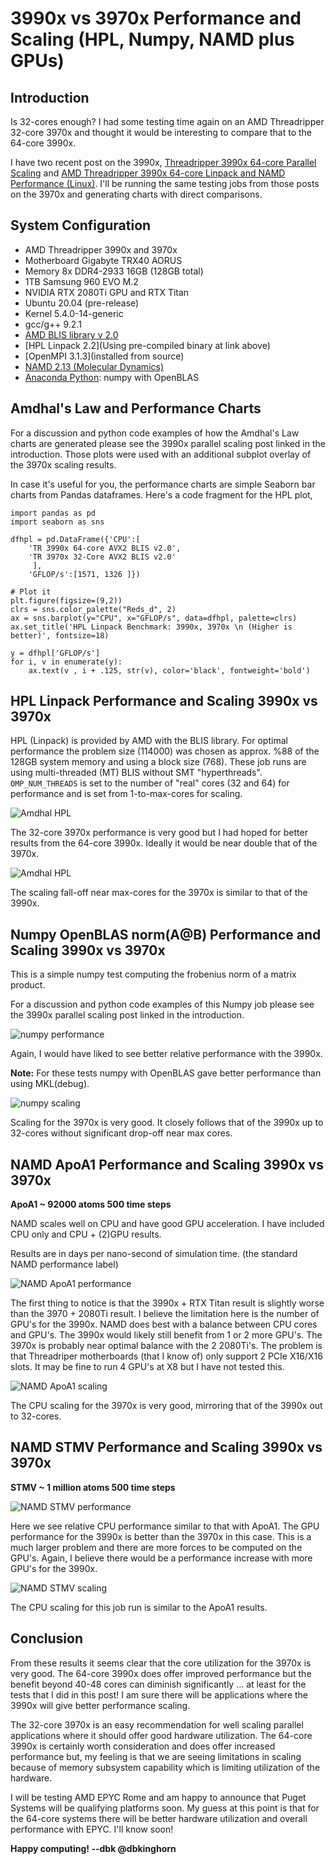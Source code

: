 # 3990x vs 3970x Performance and Scaling (HPL, Numpy, NAMD plus GPUs)

## Introduction

Is 32-cores enough? I had some testing time again on an AMD Threadripper 32-core 3970x and thought it would be interesting to compare that to the 64-core 3990x. 

I have two recent post on the 3990x, [Threadripper 3990x 64-core Parallel Scaling](https://www.pugetsystems.com/labs/hpc/Threadripper-3990x-64-core-Parallel-Scaling-1680/) and [AMD Threadripper 3990x 64-core Linpack and NAMD Performance (Linux)](https://www.pugetsystems.com/labs/hpc/AMD-Threadripper-3990x-64-core-Linpack-and-NAMD-Performance-Linux-1666/). I'll be running the same testing jobs from those posts on the 3970x and generating charts with direct comparisons.

## System Configuration

- AMD Threadripper 3990x and 3970x
- Motherboard Gigabyte TRX40 AORUS 
- Memory 8x DDR4-2933 16GB (128GB total)
- 1TB Samsung 960 EVO M.2
- NVIDIA RTX 2080Ti GPU and RTX Titan
- Ubuntu 20.04 (pre-release)
- Kernel 5.4.0-14-generic 
- gcc/g++ 9.2.1
- [AMD BLIS library v 2.0](https://developer.amd.com/amd-aocl/blas-library/) 
- [HPL Linpack 2.2](Using pre-compiled binary at link above)
- [OpenMPI 3.1.3](installed from source)
- [NAMD 2.13 (Molecular Dynamics)](http://www.ks.uiuc.edu/Research/namd/)
- [Anaconda Python](https://www.anaconda.com/distribution/): numpy with OpenBLAS

## Amdhal's Law and Performance Charts

For a discussion and python code examples of how the Amdhal's Law charts are generated please see the 3990x parallel scaling post linked in the introduction. Those plots were used with an additional subplot overlay of the 3970x scaling results. 

In case it's useful for you, the performance charts are simple Seaborn bar charts from Pandas dataframes. Here's a code fragment for the HPL plot,

```
import pandas as pd
import seaborn as sns

dfhpl = pd.DataFrame({'CPU':[
    'TR 3990x 64-core AVX2 BLIS v2.0',
    'TR 3970x 32-Core AVX2 BLIS v2.0'
     ], 
    'GFLOP/s':[1571, 1326 ]})

# Plot it
plt.figure(figsize=(9,2))
clrs = sns.color_palette("Reds_d", 2)
ax = sns.barplot(y="CPU", x="GFLOP/s", data=dfhpl, palette=clrs)
ax.set_title('HPL Linpack Benchmark: 3990x, 3970x \n (Higher is better)', fontsize=18)

y = dfhpl['GFLOP/s']
for i, v in enumerate(y):
    ax.text(v , i + .125, str(v), color='black', fontweight='bold')
```

## HPL Linpack Performance and Scaling 3990x vs 3970x

HPL (Linpack) is provided by AMD with the BLIS library. For optimal performance the problem size (114000) was chosen as approx. %88 of the 128GB system memory and using a block size (768). These job runs are using multi-threaded (MT) BLIS without SMT "hyperthreads". `OMP_NUM_THREADS` is set to the number of "real" cores (32 and 64) for performance and is set from 1-to-max-cores for scaling. 

![Amdhal HPL](hpl-performance.png)

The 32-core 3970x performance is very good but I had hoped for better results from the 64-core 3990x. Ideally it would be near double that of the 3970x. 

![Amdhal HPL](hpl-scaling2.png)

The scaling fall-off near max-cores for the 3970x is similar to that of the 3990x.

## Numpy OpenBLAS norm(A@B) Performance and Scaling 3990x vs 3970x

This is a simple numpy test computing the frobenius norm of a matrix product.

For a discussion and python code examples of this Numpy job please see the 3990x parallel scaling post linked in the introduction.

![numpy performance](normAxB-performance.png)

Again, I would have liked to see better relative performance with the 3990x.

**Note:** For these tests numpy with OpenBLAS gave better performance than using MKL(debug).

![numpy scaling](normAxB-scaling2.png)

Scaling for the 3970x is very good. It closely follows that of the 3990x up to 32-cores without significant drop-off near max cores. 

## NAMD ApoA1 Performance and Scaling 3990x vs 3970x 

**ApoA1 ~ 92000 atoms 500 time steps**

NAMD scales well on CPU and have good GPU acceleration. I have included CPU only and CPU + (2)GPU results. 

Results are in days per nano-second of simulation time. (the standard NAMD performance label)

![NAMD ApoA1 performance](apoa1-performance.png)

The first thing to notice is that the 3990x + RTX Titan result is slightly worse than the 3970 + 2080Ti result. I believe the limitation here is  the number of GPU's for the 3990x. NAMD does best with a balance between CPU cores and GPU's. The 3990x would likely still benefit from 1 or 2 more GPU's. The 3970x is probably near optimal balance with the 2 2080Ti's. The problem is that Threadriper motherboards (that I know of) only support 2 PCIe X16/X16 slots. It may be fine to run 4 GPU's at X8 but I have not tested this. 

![NAMD ApoA1 scaling](apoa1-scaling2.png)

The CPU scaling for the 3970x is very good, mirroring that of the 3990x out to 32-cores. 


## NAMD STMV Performance and Scaling 3990x vs 3970x 

**STMV ~ 1 million atoms 500 time steps**

![NAMD STMV performance](stmv-performance.png)

Here we see relative CPU performance similar to that with ApoA1. The GPU performance for the 3990x is better than the 3970x in this case. This is a much larger problem and there are more forces to be computed on the GPU's. Again, I believe there would be a performance increase with more GPU's for the 3990x. 

![NAMD STMV scaling](stmv-scaling2.png)

The CPU scaling for this job run is similar to the ApoA1 results.  

## Conclusion

From these results it seems clear that the core utilization for the 3970x is very good. The 64-core 3990x does offer improved performance but the benefit beyond 40-48 cores can diminish significantly ... at least for the tests that I did in this post!  I am sure there will be applications where the 3990x will give better performance scaling. 

The 32-core 3970x is an easy recommendation for well scaling parallel applications where it should offer good hardware utilization. The 64-core 3990x is certainly worth consideration and does offer increased performance but, my feeling is that we are seeing limitations in scaling because of memory subsystem capability which is limiting utilization of the hardware.

I will be testing AMD EPYC Rome and am happy to announce that Puget Systems will be qualifying platforms soon. My guess at this point is that for the 64-core systems there will be better hardware utilization and overall performance with EPYC. I'll know soon!

**Happy computing! --dbk @dbkinghorn**